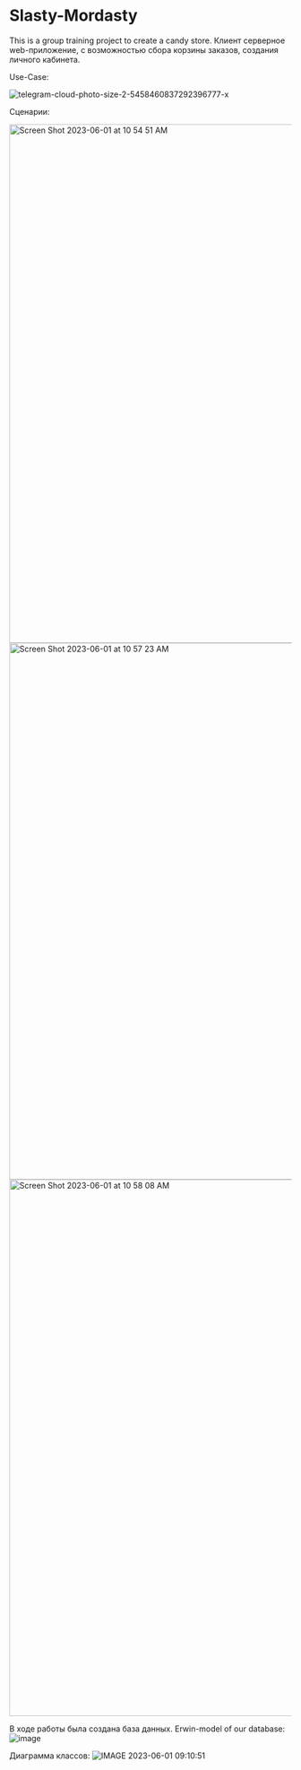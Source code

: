 # Slasty-Mordasty
This is a group training project to create a candy store.
Клиент серверное web-приложение, с возможностью сбора корзины заказов, создания личного кабинета.

Use-Case:


![telegram-cloud-photo-size-2-5458460837292396777-x](https://github.com/FantomXYZ/Slasty-Mordasty-Server/assets/108814232/3b40668d-abbc-4425-972a-62f8aa1b3985)


Сценарии:


<img width="925" alt="Screen Shot 2023-06-01 at 10 54 51 AM" src="https://github.com/FantomXYZ/Slasty-Mordasty-Server/assets/108814232/05dd63cd-1230-4a41-96fe-a2bcc6ec1bf7">
<img width="957" alt="Screen Shot 2023-06-01 at 10 57 23 AM" src="https://github.com/FantomXYZ/Slasty-Mordasty-Server/assets/108814232/4c33d0c9-f5a8-4448-b625-402497e684ce">
<img width="957" alt="Screen Shot 2023-06-01 at 10 58 08 AM" src="https://github.com/FantomXYZ/Slasty-Mordasty-Server/assets/108814232/422b5989-4a02-401e-840e-aba26be2b36d">


В ходе работы была создана база данных.
Erwin-model of our database:
![image](https://github.com/FantomXYZ/Slasty-Mordasty-Server/assets/108814232/c0cba0f1-d51c-4576-97b1-253aee969905)

Диаграмма классов:
![IMAGE 2023-06-01 09:10:51](https://github.com/FantomXYZ/Slasty-Mordasty-Server/assets/108814232/de323182-adb1-4077-be78-044b71880328)
